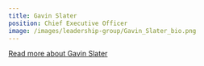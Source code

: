 ```yaml
---
title: Gavin Slater
position: Chief Executive Officer
image: /images/leadership-group/Gavin_Slater_bio.png
---
```


[Read more about Gavin Slater](/who-we-are/leadership/#gavin-slater---cheif-executive-officer)

